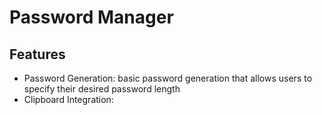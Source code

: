 # Password Manager

## Features

- Password Generation: basic password generation that allows users to specify their desired password length
- Clipboard Integration: 

